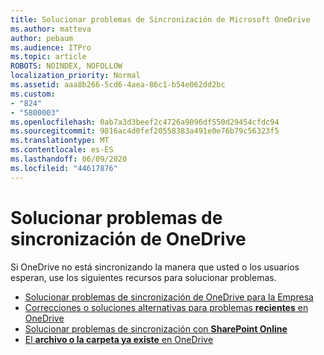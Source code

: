 ```yaml
---
title: Solucionar problemas de Sincronización de Microsoft OneDrive
ms.author: matteva
author: pebaum
ms.audience: ITPro
ms.topic: article
ROBOTS: NOINDEX, NOFOLLOW
localization_priority: Normal
ms.assetid: aaa8b266-5cd6-4aea-86c1-b54e062dd2bc
ms.custom:
- "824"
- "5800003"
ms.openlocfilehash: 0ab7a3d3beef2c4726a9096df550d29454cfdc94
ms.sourcegitcommit: 9816ac4d0fef20558383a491e0e76b79c56323f5
ms.translationtype: MT
ms.contentlocale: es-ES
ms.lasthandoff: 06/09/2020
ms.locfileid: "44617876"
---
```

# <a name="fix-onedrive-sync-problems"></a>Solucionar problemas de sincronización de OneDrive

Si OneDrive no está sincronizando la manera que usted o los usuarios esperan, use los siguientes recursos para solucionar problemas.

- [Solucionar problemas de sincronización de OneDrive para la Empresa](https://support.microsoft.com/en-us/office/fix-onedrive-for-business-sync-problems-207e983e-146d-404c-a994-672ef29e1f90?ui=en-us&rs=en-us&ad=us)
- [Correcciones o soluciones alternativas para problemas **recientes** en OneDrive](https://support.office.com/article/fixes-or-workarounds-for-recent-issues-in-onedrive-36110213-f3f6-490d-8cb7-3833539def0b)
- [Solucionar problemas de sincronización con **SharePoint Online**](https://support.office.com/article/aaa2d172-8d45-4e94-9c04-5364d04ca2f4)
- [El **archivo o la carpeta ya existe** en OneDrive](https://support.microsoft.com/en-us/office/the-file-or-folder-already-exists-in-onedrive-7b8044ad-438d-41db-bbbf-4f66b8890408)
